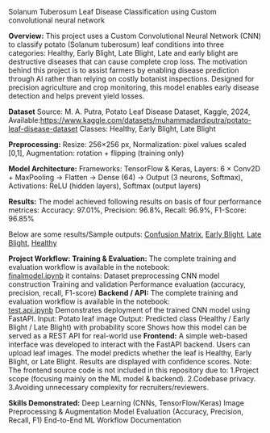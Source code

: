 Solanum Tuberosum Leaf Disease Classification using Custom convolutional neural network

**Overview:**
This project uses a Custom Convolutional Neural Network (CNN) to classify potato (Solanum tuberosum) leaf conditions into three categories:
Healthy,
Early Blight,
Late Blight,
Late and early blight are destructive diseases that can cause complete crop loss. The motivation behind this project is to assist farmers by enabling disease prediction through AI rather than relying on costly botanist inspections.
Designed for precision agriculture and crop monitoring, this model enables early disease detection and helps prevent yield losses.

**Dataset**
Source: M. A. Putra, Potato Leaf Disease Dataset, Kaggle, 2024, Available:https://www.kaggle.com/datasets/muhammadardiputra/potato-leaf-disease-dataset
Classes: Healthy, Early Blight, Late Blight

**Preprocessing:**
Resize: 256×256 px,
Normalization: pixel values scaled [0,1],
Augmentation: rotation + flipping (training only)

**Model Architecture:**
Frameworks: TensorFlow & Keras,
Layers: 6 × Conv2D + MaxPooling → Flatten → Dense (64) → Output (3 neurons, Softmax),
Activations: ReLU (hidden layers), Softmax (output layers)

**Results:**
The model achieved following results on basis of four performance metrices:
Accuracy: 97.01%,
Precision: 96.8%,
Recall: 96.9%,
F1-Score: 96.85%

Below are some results/Sample outputs:
[Confusion Matrix](Result_images/Confusion%20matrix.png),
[Early Blight](Result_images/Early%20blight.png),
[Late Blight](Result_images/Late%20blight.png),
[Healthy](Result_images/healthy.png)


**Project Workflow:**
**Training & Evaluation:**
The complete training and evaluation workflow is available in the notebook:  
[finalmodel.ipynb](finalmodel.ipynb)
it contains:
Dataset preprocessing
CNN model construction
Training and validation
Performance evaluation (accuracy, precision, recall, F1-score)
**Backend / API:**
The complete training and evaluation workflow is available in the notebook:  
[test.api.ipynb](test.api.ipynb)
Demonstrates deployment of the trained CNN model using FastAPI.
Input: Potato leaf image
Output: Predicted class (Healthy / Early Blight / Late Blight) with probability score
Shows how this model can be served as a REST API for real-world use
**Frontend:**
A simple web-based interface was developed to interact with the FastAPI backend.
Users can upload leaf images.
The model predicts whether the leaf is Healthy, Early Blight, or Late Blight.
Results are displayed with confidence scores.
Note: The frontend source code is not included in this repository due to:
1.Project scope (focusing mainly on the ML model & backend).
2.Codebase privacy.
3.Avoiding unnecessary complexity for recruiters/reviewers.


**Skills Demonstrated:**
Deep Learning (CNNs, TensorFlow/Keras)
Image Preprocessing & Augmentation
Model Evaluation (Accuracy, Precision, Recall, F1)
End-to-End ML Workflow Documentation


